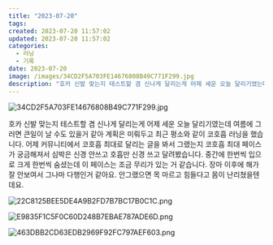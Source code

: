 ```yaml
---
title: "2023-07-20"
tags:
created: 2023-07-20 11:57:02
updated: 2023-07-20 11:57:02
categories:
  - 러닝
  - 기록
date: 2023-07-20
image: /images/34CD2F5A703FE14676808B49C771F299.jpg
description: "호카 신발 맞는지 테스트할 겸 신나게 달리는게 어제 세운 오늘 달리기였는데 여름에 그러면 큰일이 날 수도 있을거 같아 계획은 미뤄두고 최근 평소와 같이 코호흡 러닝을 했습니다. 어제 커뮤니티에서 코호흡 최대로 달리는 글을 봐서 그랬는지 코호흡 최대 페이스가 궁금해져서 심박은 신경 안쓰고"
---
```


![34CD2F5A703FE14676808B49C771F299.jpg](/images/34CD2F5A703FE14676808B49C771F299.jpg)
 
 

호카 신발 맞는지 테스트할 겸 신나게 달리는게 어제 세운 오늘 달리기였는데 여름에 그러면 큰일이 날 수도 있을거 같아 계획은 미뤄두고 최근 평소와 같이 코호흡 러닝을 했습니다.
어제 커뮤니티에서 코호흡 최대로 달리는 글을 봐서 그랬는지 코호흡 최대 페이스가 궁금해져서 심박은 신경 안쓰고 호흡만 신경 쓰고 달려봤습니다. 중간에 한번씩 입으로 크게 한번씩 숨셨는데 이 페이스는 조금 무리가 있는 거 같습니다.
장마 이후에 해가 잘 안보여서 그나마 다행인거 같아요. 안그랬으면 목 마르고 힘들다고 몸이 난리쳤을텐데요.

 
 ![22C8125BEE5DE4A9B2FD7B7BC17B0C1C.png](/images/22C8125BEE5DE4A9B2FD7B7BC17B0C1C.png)
 
 

 
 ![E9835F1C5F0C60D248B7EBAE787ADE6D.png](/images/E9835F1C5F0C60D248B7EBAE787ADE6D.png)
 
 

 
 ![463DBB2CD63EDB2969F92FC797AEF603.png](/images/463DBB2CD63EDB2969F92FC797AEF603.png)
